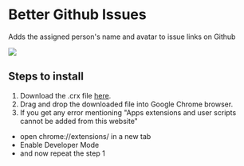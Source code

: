# Better Github Issues
Adds the assigned person's name and avatar to issue links on Github

![](https://cdn.shopify.com/s/files/1/0164/5336/files/Screenshot_2015-03-31_17.21.21.png?3143477394442037684)

Steps to install
---
1. Download the .crx file [here](https://www.dropbox.com/sh/xq0wxtk01wpkuep/AAB7hHYm4QjxT3P-loCUNK9oa?dl=0). 
2. Drag and drop the downloaded file into Google Chrome browser.
3. If you get any error mentioning "Apps extensions and user scripts cannot be added from this website"
  - open chrome://extensions/ in a new tab
  - Enable Developer Mode
  - and now repeat the step 1
